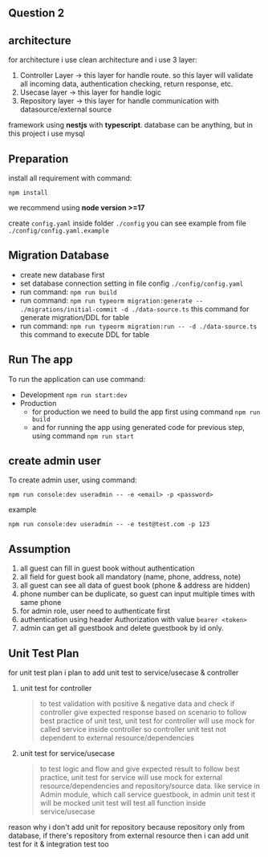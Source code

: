 
## Question 2

## architecture
for architecture i use clean architecture and i use 3 layer:
1. Controller Layer -> this layer for handle route. so this layer will validate all incoming data, authentication checking, return response, etc. 
2. Usecase layer -> this layer for handle logic
3. Repository layer -> this layer for handle communication with datasource/external source

framework using **nestjs** with **typescript**. database can be anything, but in this project i use mysql

## Preparation
install all requirement with command:
```
npm install
```
we recommend using **node version >=17**

create ```config.yaml``` inside folder ```./config```
you can see example from file ```./config/config.yaml.example```

## Migration Database
- create new database first
- set database connection setting in file config ```./config/config.yaml```
- run command: ```npm run build```
- run command: ```npm run typeorm migration:generate -- ./migrations/initial-commit -d ./data-source.ts```
    this command for generate migration/DDL for table
- run command: ```npm run typeorm migration:run -- -d ./data-source.ts```
    this command to execute DDL for table

## Run The app
To run the application can use command:
- Development
    ```npm run start:dev```
- Production
    - for production we need to build the app first using command
        ```npm run build```
    - and for running the app using generated code for previous step, using command
        ```npm run start```

## create admin user
To create admin user, using command:
```
npm run console:dev useradmin -- -e <email> -p <password>
```
example
```
npm run console:dev useradmin -- -e test@test.com -p 123
```

## Assumption
1. all guest can fill in guest book without authentication
2. all field for guest book all mandatory (name, phone, address, note)
3. all guest can see all data of guest book (phone & address are hidden)
4. phone number can be duplicate, so guest can input multiple times with same phone
5. for admin role, user need to authenticate first
6. authentication using header Authorization with value ```bearer <token>```
7. admin can get all guestbook and delete guestbook by id only.


## Unit Test Plan
for unit test plan i plan to add unit test to service/usecase & controller
1. unit test for controller
    > to test validation with positive & negative data and check if controller give expected response based on scenario
    > to follow best practice of unit test, unit test for controller will use mock for called service inside controller so controller unit test not dependent to external resource/dependencies


2. unit test for service/usecase
    > to test logic and flow and give expected result
    > to follow best practice, unit test for service will use mock for external resource/dependencies and repository/source data. like service in Admin module, which call service guestbook, in admin unit test it will be mocked
    > unit test will test all function inside service/usecase

reason why i don't add unit for repository because repository only from database, if there's repository from external resource then i can add unit test for it & integration test too
